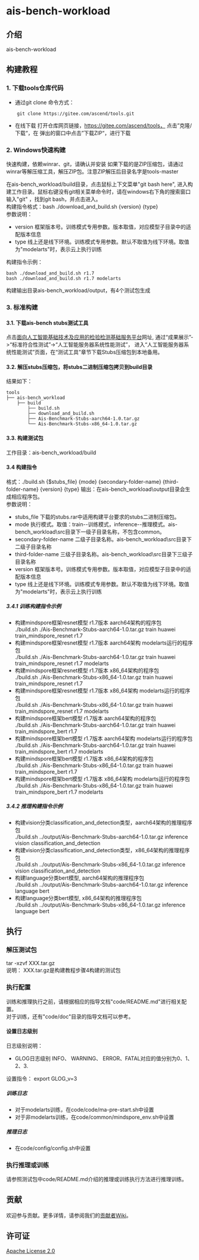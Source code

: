 # ais-bench-workload

## 介绍  
ais-bench-workload

## 构建教程
### 1. 下载tools仓库代码
+ 通过git clone 命令方式：
```
    git clone https://gitee.com/ascend/tools.git
```

+ 在线下载
打开仓库网页链接，https://gitee.com/ascend/tools， 点击”克隆/下载“，在
弹出的窗口中点击”下载ZIP“，进行下载

### 2. Windows快速构建
快速构建，依赖winrar、git，请确认并安装 
如果下载的是ZIP压缩包，请通过winrar等解压缩工具，解压ZIP包。注意ZIP解压后目录名字是tools-master  
 
在ais-bench_workload/build目录，点击鼠标上下文菜单"git bash here", 进入构建工作目录。鼠标右键没有git相关菜单命令时，请在windows右下角的搜索窗口输入"git" ，找到git  bash，并点击进入。  
构建指令格式：bash ./download_and_build.sh {version} {type}  
参数说明：
+ version 框架版本号。训练模式专用参数。版本取值，对应模型子目录中的适配版本信息
+ type 线上还是线下环境。训练模式专用参数。默认不取值为线下环境。取值为"modelarts"时，表示云上执行训练

构建指令示例：
```
bash ./download_and_build.sh r1.7
bash ./download_and_build.sh r1.7 modelarts
```
构建输出目录ais-bench_workload/output，有4个测试包生成

### 3. 标准构建
#### 3.1. 下载ais-bench stubs测试工具
点击[面向人工智能基础技术及应用的检验检测基础服务平台](http://www.aipubservice.com/#/show/compliance/detail/127)网址, 通过“成果展示”->“标准符合性测试”->“人工智能服务器系统性能测试”， 进入“人工智能服务器系统性能测试”页面，在“测试工具”章节下载Stubs压缩包到本地备用。

#### 3.2. 解压stubs压缩包，将stubs二进制压缩包拷贝到build目录
结果如下：
```
tools
├── ais-bench_workload
    ├── build
        ├── build.sh
        ├── download_and_build.sh
        ├── Ais-Benchmark-Stubs-aarch64-1.0.tar.gz
        └── Ais-Benchmark-Stubs-x86_64-1.0.tar.gz
```

#### 3.3. 构建测试包  
工作目录：ais-bench_workload/build  

#### 3.4 构建指令
格式：./build.sh  {$stubs_file} {mode} {secondary-folder-name} {third-folder-name} {version} {type}
输出：在ais-bench_workload\output目录会生成相应程序包。  
参数说明：  
+ stubs_file 下载的stubs.rar中适用构建平台要求的stubs二进制压缩包。
+ mode  执行模式。取值：train--训练模式，inference--推理模式。ais-bench_workload\src目录下一级子目录名称，不包含common。
+ secondary-folder-name 二级子目录名称。ais-bench_workload\src目录下二级子目录名称
+ third-folder-name 三级子目录名称。ais-bench_workload\src目录下三级子目录名称
+ version  框架版本号。训练模式专用参数。版本取值，对应模型子目录中的适配版本信息
+ type 线上还是线下环境。训练模式专用参数。默认不取值为线下环境。取值为"modelarts"时，表示云上执行训练
##### 3.4.1 训练构建指令示例
+ 构建mindspore框架resnet模型 r1.7版本 aarch64架构的程序包  
  ./build.sh  ./Ais-Benchmark-Stubs-aarch64-1.0.tar.gz train huawei train_mindspore_resnet r1.7
+ 构建mindspore框架resnet模型 r1.7版本 aarch64架构 modelarts运行的程序包  
  ./build.sh  ./Ais-Benchmark-Stubs-aarch64-1.0.tar.gz train huawei train_mindspore_resnet r1.7 modelarts
+ 构建mindspore框架resnet模型 r1.7版本 x86_64架构的程序包  
  ./build.sh  ./Ais-Benchmark-Stubs-x86_64-1.0.tar.gz train huawei train_mindspore_resnet r1.7
+ 构建mindspore框架resnet模型 r1.7版本  x86_64架构 modelarts运行的程序包  
  ./build.sh  ./Ais-Benchmark-Stubs-x86_64-1.0.tar.gz train huawei train_mindspore_resnet r1.7 modelarts
+ 构建mindspore框架bert模型 r1.7版本 aarch64架构的程序包  
  ./build.sh  ./Ais-Benchmark-Stubs-aarch64-1.0.tar.gz train huawei train_mindspore_bert r1.7
+ 构建mindspore框架bert模型 r1.7版本 aarch64架构 modelarts运行的程序包  
  ./build.sh  ./Ais-Benchmark-Stubs-aarch64-1.0.tar.gz train huawei train_mindspore_bert r1.7 modelarts
+ 构建mindspore框架bert模型 r1.7版本 x86_64架构的程序包  
  ./build.sh  ./Ais-Benchmark-Stubs-x86_64-1.0.tar.gz train huawei train_mindspore_bert r1.7
+ 构建mindspore框架bert模型 r1.7版本  x86_64架构 modelarts运行的程序包  
  ./build.sh  ./Ais-Benchmark-Stubs-x86_64-1.0.tar.gz train huawei train_mindspore_bert r1.7 modelarts

##### 3.4.2 推理构建指令示例
+ 构建vision分类classification_and_detection类型，aarch64架构的推理程序包  
  ./build.sh ../output/Ais-Benchmark-Stubs-aarch64-1.0.tar.gz inference vision classification_and_detection
+ 构建vision分类classification_and_detection类型，x86_64架构的推理程序包  
  ./build.sh ../output/Ais-Benchmark-Stubs-x86_64-1.0.tar.gz inference vision classification_and_detection
+ 构建language分类bert模型, aarch64架构的推理程序包  
  ./build.sh ../output/Ais-Benchmark-Stubs-aarch64-1.0.tar.gz inference language bert
+ 构建language分类bert模型, x86_64架构的推理程序包  
  ./build.sh ../output/Ais-Benchmark-Stubs-x86_64-1.0.tar.gz inference language bert

## 执行
### 解压测试包  
tar -xzvf XXX.tar.gz  
说明： XXX.tar.gz是构建教程步骤4构建的测试包  
### 执行配置
训练和推理执行之前，请根据相应的指导文档"code/README.md"进行相关配置。  
对于训练，还有"code/doc"目录的指导文档可以参考。
#### 设置日志级别
日志级别说明：  
+ GLOG日志级别 INFO、 WARNING、 ERROR、FATAL对应的值分别为0、1、2、3.

设置指令： export GLOG_v=3
#####  训练日志
+ 对于modelarts训练，在code/code/ma-pre-start.sh中设置
+ 对于非modelarts训练，在code/common/mindspore_env.sh中设置

##### 推理日志
+ 在code/config/config.sh中设置

### 执行推理或训练
请参照测试包中code/README.md介绍的推理或训练执行方法进行推理训练。
## 贡献

欢迎参与贡献。更多详情，请参阅我们的[贡献者Wiki](../CONTRIBUTING.md)。

## 许可证
[Apache License 2.0](LICENSE)

